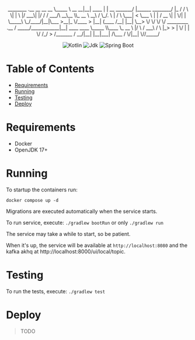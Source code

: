 <p align="center">
________        .__        __              __                 __   
\_____  \  __ __|__| ____ |  | __  _______/  |______ ________/  |_ 
 /  / \  \|  |  \  |/ ___\|  |/ / /  ___/\   __\__  \\_  __ \   __\
/   \_/.  \  |  /  \  \___|    <  \___ \  |  |  / __ \|  | \/|  |  
\_____\ \_/____/|__|\___  >__|_ \/____  > |__| (____  /__|   |__|  
       \__>             \/     \/     \/            \/             
  _________            .__                                         
 /   _____/____________|__| ____    ____                           
 \_____  \\____ \_  __ \  |/    \  / ___\                          
 /        \  |_> >  | \/  |   |  \/ /_/  >                         
/_______  /   __/|__|  |__|___|  /\___  /                          
        \/|__|                 \//_____/                           
</p>

<div align="center">

![Kotlin](https://img.shields.io/static/v1?label=Kotlin&message=1.9.0%2B&color=74031C&style=for-the-badge)
![Jdk](https://img.shields.io/static/v1?label=Jdk&message=17++%2B&color=74031C&style=for-the-badge)
![Spring Boot](https://img.shields.io/static/v1?label=SpringBoot&message=3.1.1&color=74031C&style=for-the-badge)

</div>

# Table of Contents

- [Requirements](#requirements)
- [Running](#running)
- [Testing](#testing)
- [Deploy](#deploy)

# Requirements

- Docker
- OpenJDK 17+

# Running

To startup the containers run:

`docker compose up -d`

Migrations are executed automatically when the service starts.

To run service, execute:
`./gradlew bootRun` or only `./gradlew run`

The service may take a while to start, so be patient.

When it's up, the service will be available at `http://localhost:8080` and the kafka akhq
at http://localhost:8000/ui/local/topic.

# Testing

To run the tests, execute:
`./gradlew test`

# Deploy

> TODO